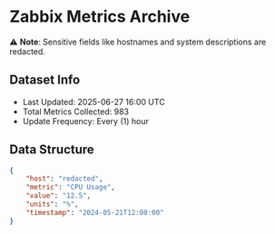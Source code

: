 # Zabbix Metrics Archive

⚠️ **Note**: Sensitive fields like hostnames and system descriptions are redacted.

## Dataset Info
- Last Updated: 2025-06-27 16:00 UTC
- Total Metrics Collected: 983
- Update Frequency: Every (1) hour

## Data Structure
```json
{
    "host": "redacted",
    "metric": "CPU Usage",
    "value": "12.5",
    "units": "%",
    "timestamp": "2024-05-21T12:00:00"
}
```
